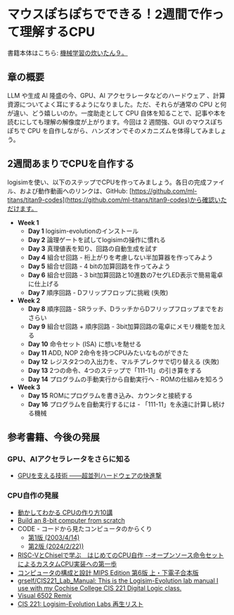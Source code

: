 # マウスぽちぽちでできる！2週間で作って理解するCPU

書籍本体はこちら: [機械学習の炊いたん９。](https://techbookfest.org/product/aS0LEeuYmv20msS2tKHDi6)

## 章の概要

LLM や生成 AI 隆盛の今、GPU、AI アクセラレータなどのハードウェア 、計算資源についてよく耳にするようになりました。ただ、それらが通常の CPU と何が違い、どう嬉しいのか。一度助走として CPU 自体を知ることで、記事や本を読むにしても理解の解像度が上がります。今回は 2 週間強、GUI のマウスぽちぽちで CPU を自作しながら、ハンズオンでそのメカニズムを体得してみましょう。

## 2週間あまりでCPUを自作する

logisimを使い、以下のステップでCPUを作ってみましょう。各日の完成ファイル、および動作動画へのリンクは、GitHub: [https://github.com/ml-titans/titan9-codes](https://github.com/ml-titans/titan9-codes)から確認いただけます。

- **Week 1**
    - **Day 1** logisim-evolutionのインストール
    - **Day 2** 論理ゲートを試してlogisimの操作に慣れる
    - **Day 3** 真理値表を知り、回路の自動生成を試す
    - **Day 4** 組合せ回路 - 桁上がりを考慮しない半加算器を作ってみよう
    - **Day 5** 組合せ回路 - 4 bitの加算回路を作ってみよう
    - **Day 6** 組合せ回路 - 3 bit加算回路と10進数の7セグLED表示で簡易電卓に仕上げる
    - **Day 7** 順序回路 - Dフリップフロップに挑戦 (失敗)
- **Week 2**
    - **Day 8** 順序回路 - SRラッチ、DラッチからDフリップフロップまでをおさらい
    - **Day 9** 組合せ回路 + 順序回路 - 3bit加算回路の電卓にメモリ機能を加える
    - **Day 10** 命令セット (ISA) に想いを馳せる
    - **Day 11** ADD, NOP 2命令を持つCPUみたいなものができた
    - **Day 12** レジスタ2つの入出力を、マルチプレクサで切り替える (失敗)
    - **Day 13** 2つの命令、4つのステップで「111-11」の引き算をする
    - **Day 14** プログラムの手動実行から自動実行へ - ROMの仕組みを知ろう
- **Week 3**
    - **Day 15** ROMにプログラムを書き込み、カウンタと接続する
    - **Day 16** プログラムを自動実行するには - 「111-11」を永遠に計算し続ける機械

## 参考書籍、今後の発展

### GPU、AIアクセラレータをさらに知る

- [GPUを支える技術 ――超並列ハードウェアの快進撃](https://amzn.to/3VAygnF)

### CPU自作の発展

- [動かしてわかる CPUの作り方10講](https://amzn.to/3uOp6dF)
- [Build an 8-bit computer from scratch](https://eater.net/8bit)
- CODE - コードから見たコンピュータのからくり
  - [第1版 (2003/4/14)](https://t.co/N9WX2LdY8A)
  - [第2版 (2024/2/22))](https://t.co/HzSITbMn01)
- [RISC-VとChiselで学ぶ　はじめてのCPU自作 --オープンソース命令セットによるカスタムCPU実装への第一歩](https://amzn.to/3uJpxWK)
- [コンピュータの構成と設計 MIPS Edition 第6版 上・下電子合本版](https://amzn.to/3SV0GHg)
- [grself/CIS221\_Lab\_Manual: This is the Logisim-Evolution lab manual I use with my Cochise College CIS 221 Digital Logic class.](https://github.com/grself/CIS221_Lab_Manual)
- [Visual 6502 Remix](https://floooh.github.io/visual6502remix/)
- [CIS 221: Logisim-Evolution Labs 再生リスト](https://youtube.com/playlist?list=PLvjlcTfwDj4spSN4g3S8IHbqY4Qkb5LxP&si=ihZGoc8z_BW_BCFK)
